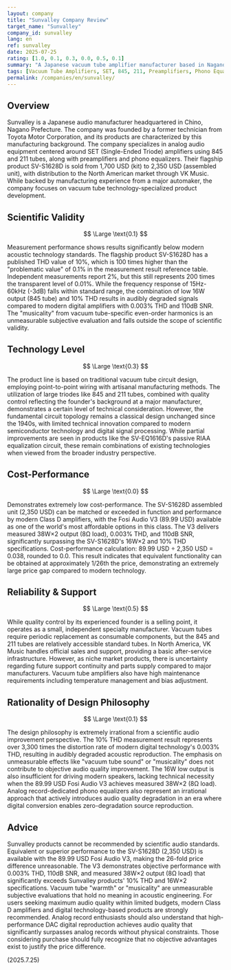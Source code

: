 ```yaml
---
layout: company
title: "Sunvalley Company Review"
target_name: "Sunvalley"
company_id: sunvalley
lang: en
ref: sunvalley
date: 2025-07-25
rating: [1.0, 0.1, 0.3, 0.0, 0.5, 0.1]
summary: "A Japanese vacuum tube amplifier manufacturer based in Nagano. By scientific audio standards, its performance is significantly inferior to modern technology, with extremely low cost-performance."
tags: [Vacuum Tube Amplifiers, SET, 845, 211, Preamplifiers, Phono Equalizers]
permalink: /companies/en/sunvalley/
---
```


## Overview

Sunvalley is a Japanese audio manufacturer headquartered in Chino, Nagano Prefecture. The company was founded by a former technician from Toyota Motor Corporation, and its products are characterized by this manufacturing background. The company specializes in analog audio equipment centered around SET (Single-Ended Triode) amplifiers using 845 and 211 tubes, along with preamplifiers and phono equalizers. Their flagship product SV-S1628D is sold from 1,700 USD (kit) to 2,350 USD (assembled unit), with distribution to the North American market through VK Music. While backed by manufacturing experience from a major automaker, the company focuses on vacuum tube technology-specialized product development.

## Scientific Validity

$$ \Large \text{0.1} $$

Measurement performance shows results significantly below modern acoustic technology standards. The flagship product SV-S1628D has a published THD value of 10%, which is 100 times higher than the "problematic value" of 0.1% in the measurement result reference table. Independent measurements report 2%, but this still represents 200 times the transparent level of 0.01%. While the frequency response of 15Hz-60kHz (-3dB) falls within standard range, the combination of low 16W output (845 tube) and 10% THD results in audibly degraded signals compared to modern digital amplifiers with 0.003% THD and 110dB SNR. The "musicality" from vacuum tube-specific even-order harmonics is an unmeasurable subjective evaluation and falls outside the scope of scientific validity.

## Technology Level

$$ \Large \text{0.3} $$

The product line is based on traditional vacuum tube circuit design, employing point-to-point wiring with artisanal manufacturing methods. The utilization of large triodes like 845 and 211 tubes, combined with quality control reflecting the founder's background at a major manufacturer, demonstrates a certain level of technical consideration. However, the fundamental circuit topology remains a classical design unchanged since the 1940s, with limited technical innovation compared to modern semiconductor technology and digital signal processing. While partial improvements are seen in products like the SV-EQ1616D's passive RIAA equalization circuit, these remain combinations of existing technologies when viewed from the broader industry perspective.

## Cost-Performance

$$ \Large \text{0.0} $$

Demonstrates extremely low cost-performance. The SV-S1628D assembled unit (2,350 USD) can be matched or exceeded in function and performance by modern Class D amplifiers, with the Fosi Audio V3 (89.99 USD) available as one of the world's most affordable options in this class. The V3 delivers measured 38W×2 output (8Ω load), 0.003% THD, and 110dB SNR, significantly surpassing the SV-S1628D's 16W×2 and 10% THD specifications. Cost-performance calculation: 89.99 USD ÷ 2,350 USD = 0.038, rounded to 0.0. This result indicates that equivalent functionality can be obtained at approximately 1/26th the price, demonstrating an extremely large price gap compared to modern technology.

## Reliability & Support

$$ \Large \text{0.5} $$

While quality control by its experienced founder is a selling point, it operates as a small, independent specialty manufacturer. Vacuum tubes require periodic replacement as consumable components, but the 845 and 211 tubes are relatively accessible standard tubes. In North America, VK Music handles official sales and support, providing a basic after-service infrastructure. However, as niche market products, there is uncertainty regarding future support continuity and parts supply compared to major manufacturers. Vacuum tube amplifiers also have high maintenance requirements including temperature management and bias adjustment.

## Rationality of Design Philosophy

$$ \Large \text{0.1} $$

The design philosophy is extremely irrational from a scientific audio improvement perspective. The 10% THD measurement result represents over 3,300 times the distortion rate of modern digital technology's 0.003% THD, resulting in audibly degraded acoustic reproduction. The emphasis on unmeasurable effects like "vacuum tube sound" or "musicality" does not contribute to objective audio quality improvement. The 16W low output is also insufficient for driving modern speakers, lacking technical necessity when the 89.99 USD Fosi Audio V3 achieves measured 38W×2 (8Ω load). Analog record-dedicated phono equalizers also represent an irrational approach that actively introduces audio quality degradation in an era where digital conversion enables zero-degradation source reproduction.

## Advice

Sunvalley products cannot be recommended by scientific audio standards. Equivalent or superior performance to the SV-S1628D (2,350 USD) is available with the 89.99 USD Fosi Audio V3, making the 26-fold price difference unreasonable. The V3 demonstrates objective performance with 0.003% THD, 110dB SNR, and measured 38W×2 output (8Ω load) that significantly exceeds Sunvalley products' 10% THD and 16W×2 specifications. Vacuum tube "warmth" or "musicality" are unmeasurable subjective evaluations that hold no meaning in acoustic engineering. For users seeking maximum audio quality within limited budgets, modern Class D amplifiers and digital technology-based products are strongly recommended. Analog record enthusiasts should also understand that high-performance DAC digital reproduction achieves audio quality that significantly surpasses analog records without physical constraints. Those considering purchase should fully recognize that no objective advantages exist to justify the price difference.

(2025.7.25)
